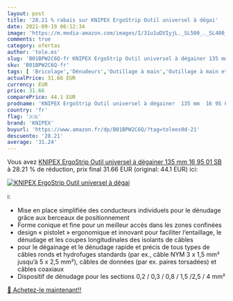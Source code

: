 ```yaml
---
layout: post
title: '28.21 % rabais sur KNIPEX ErgoStrip Outil universel à dégai'
date: 2021-09-19 06:12:34
image: 'https://m.media-amazon.com/images/I/31u1uDVIyjL._SL500_._SL400_.jpg'
comments: true
category: ofertas
author: 'tole.es'
slug: 'B01BPW2C6Q-fr KNIPEX ErgoStrip Outil universel à dégainer 135 mm 16 95...'
sku: 'B01BPW2C6Q-fr'
tags: [ 'Bricolage','Dénudeurs','Outillage à main','Outillage à main et électroportatif','Pince à dénuder de câbles','knipex', ]
actualPrice: 31.66 EUR
currency: EUR
price: 31.66
comparePrice: 44.1 EUR
prodname: 'KNIPEX ErgoStrip Outil universel à dégainer  135 mm  16 95 01 SB'
country: 'fr'
flag: '🇫🇷'
brand: 'KNIPEX'
buyurl: 'https://www.amazon.fr/dp/B01BPW2C6Q/?tag=tolees0d-21'
descuento: '28.21'
average: '31.24'
---
```


Vous avez [KNIPEX ErgoStrip Outil universel à dégainer  135 mm  16 95 01 SB](https://www.amazon.fr/dp/B01BPW2C6Q/?tag=tolees0d-21)  à  28.21 % de réduction, prix final  31.66 EUR (original: 44.1 EUR) ici:

[![KNIPEX ErgoStrip Outil universel à dégai](https://m.media-amazon.com/images/I/31u1uDVIyjL._SL500_._SL400_.jpg)](https://www.amazon.fr/dp/B01BPW2C6Q/?tag=tolees0d-21)

ℹ️:

- Mise en place simplifiée des conducteurs individuels pour le dénudage grâce aux berceaux de positionnement
- Forme conique et fine pour un meilleur accès dans les zones confinées
- design « pistolet » ergonomique et innovant pour faciliter l‘entaillage, le dénudage et les coupes longitudinales des isolants de câbles
- pour le dégainage et le dénudage rapide et précis de tous types de câbles ronds et hydrofuges standards (par ex., câble NYM 3 x 1,5 mm² jusqu‘à 5 x 2,5 mm²), câbles de données (par ex. paires torsadées) et câbles coaxiaux
- Dispositif de dénudage pour les sections 0,2 / 0,3 / 0,8 / 1,5 /2,5 / 4 mm²

[🛒 Achetez-le maintenant!!](https://www.amazon.fr/dp/B01BPW2C6Q/?tag=tolees0d-21)
